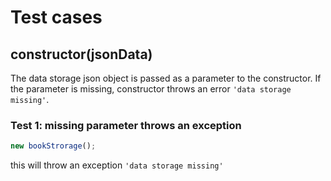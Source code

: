 # Test cases

## **constructor(jsonData)**

The data storage json object is passed as a parameter to the constructor. If the parameter is missing, constructor throws an error `'data storage missing'`.

### Test 1: missing parameter throws an exception

```js
new bookStrorage();
```

this will throw an exception `'data storage missing'`
